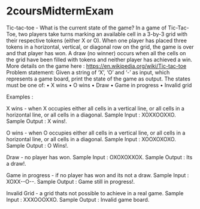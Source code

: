 # 2coursMidtermExam
Tic-tac-toe - What is the current state of the game? In a game of Tic-Tac-Toe, two players take turns marking an available cell in a 3-by-3 grid with their respective tokens (either X or O). When one player has placed three tokens in a horizontal, vertical, or diagonal row on the grid, the game is over and that player has won. A draw (no winner) occurs when all the cells on the grid have been filled with tokens and neither player has achieved a win. More details on the game here : https://en.wikipedia.org/wiki/Tic-tac-toe Problem statement: Given a string of ‘X’, ‘O’ and ‘-’ as input, which represents a game board, print the state of the game as output. The states must be one of: • X wins • O wins • Draw • Game in progress • Invalid grid

Examples :

X wins - when X occupies either all cells in a vertical line, or all cells in a horizontal line, or all cells in a diagonal. Sample Input : XOXXOOXXO. Sample Output : X wins!.

O wins - when O occupies either all cells in a vertical line, or all cells in a horizontal line, or all cells in a diagonal. Sample Input : XOOXOXOXO. Sample Output : O Wins!.

Draw - no player has won. Sample Input : OXOXOXXOX. Sample Output : Its a draw!.

Game in progress - if no player has won and its not a draw. Sample Input : XOXX--O--. Sample Output : Game still in progress!.

Invalid Grid - a grid thats not possible to achieve in a real game. Sample Input : XXXOOOXXO. Sample Output : Invalid game board.
